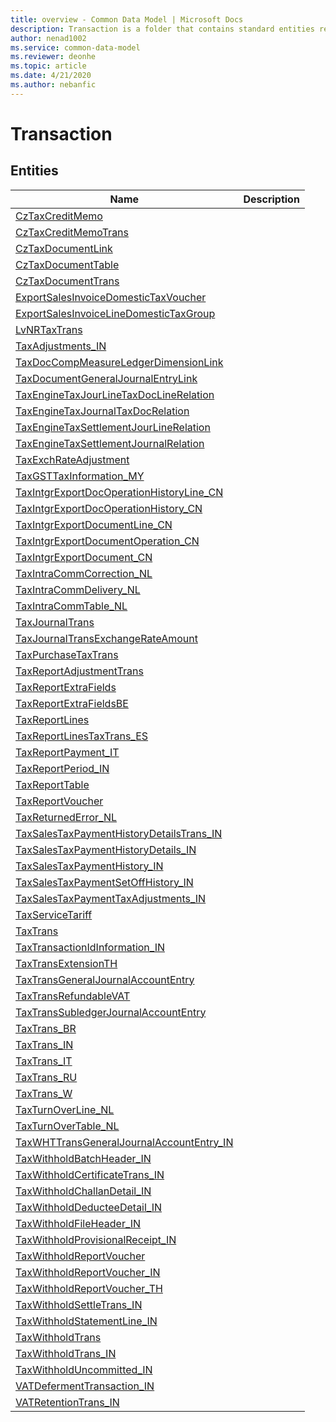 ```yaml
---
title: overview - Common Data Model | Microsoft Docs
description: Transaction is a folder that contains standard entities related to the Common Data Model.
author: nenad1002
ms.service: common-data-model
ms.reviewer: deonhe
ms.topic: article
ms.date: 4/21/2020
ms.author: nebanfic
---
```


# Transaction


## Entities

|Name|Description|
|---|---|
|[CzTaxCreditMemo](CzTaxCreditMemo.md)||
|[CzTaxCreditMemoTrans](CzTaxCreditMemoTrans.md)||
|[CzTaxDocumentLink](CzTaxDocumentLink.md)||
|[CzTaxDocumentTable](CzTaxDocumentTable.md)||
|[CzTaxDocumentTrans](CzTaxDocumentTrans.md)||
|[ExportSalesInvoiceDomesticTaxVoucher](ExportSalesInvoiceDomesticTaxVoucher.md)||
|[ExportSalesInvoiceLineDomesticTaxGroup](ExportSalesInvoiceLineDomesticTaxGroup.md)||
|[LvNRTaxTrans](LvNRTaxTrans.md)||
|[TaxAdjustments_IN](TaxAdjustments_IN.md)||
|[TaxDocCompMeasureLedgerDimensionLink](TaxDocCompMeasureLedgerDimensionLink.md)||
|[TaxDocumentGeneralJournalEntryLink](TaxDocumentGeneralJournalEntryLink.md)||
|[TaxEngineTaxJourLineTaxDocLineRelation](TaxEngineTaxJourLineTaxDocLineRelation.md)||
|[TaxEngineTaxJournalTaxDocRelation](TaxEngineTaxJournalTaxDocRelation.md)||
|[TaxEngineTaxSettlementJourLineRelation](TaxEngineTaxSettlementJourLineRelation.md)||
|[TaxEngineTaxSettlementJournalRelation](TaxEngineTaxSettlementJournalRelation.md)||
|[TaxExchRateAdjustment](TaxExchRateAdjustment.md)||
|[TaxGSTTaxInformation_MY](TaxGSTTaxInformation_MY.md)||
|[TaxIntgrExportDocOperationHistoryLine_CN](TaxIntgrExportDocOperationHistoryLine_CN.md)||
|[TaxIntgrExportDocOperationHistory_CN](TaxIntgrExportDocOperationHistory_CN.md)||
|[TaxIntgrExportDocumentLine_CN](TaxIntgrExportDocumentLine_CN.md)||
|[TaxIntgrExportDocumentOperation_CN](TaxIntgrExportDocumentOperation_CN.md)||
|[TaxIntgrExportDocument_CN](TaxIntgrExportDocument_CN.md)||
|[TaxIntraCommCorrection_NL](TaxIntraCommCorrection_NL.md)||
|[TaxIntraCommDelivery_NL](TaxIntraCommDelivery_NL.md)||
|[TaxIntraCommTable_NL](TaxIntraCommTable_NL.md)||
|[TaxJournalTrans](TaxJournalTrans.md)||
|[TaxJournalTransExchangeRateAmount](TaxJournalTransExchangeRateAmount.md)||
|[TaxPurchaseTaxTrans](TaxPurchaseTaxTrans.md)||
|[TaxReportAdjustmentTrans](TaxReportAdjustmentTrans.md)||
|[TaxReportExtraFields](TaxReportExtraFields.md)||
|[TaxReportExtraFieldsBE](TaxReportExtraFieldsBE.md)||
|[TaxReportLines](TaxReportLines.md)||
|[TaxReportLinesTaxTrans_ES](TaxReportLinesTaxTrans_ES.md)||
|[TaxReportPayment_IT](TaxReportPayment_IT.md)||
|[TaxReportPeriod_IN](TaxReportPeriod_IN.md)||
|[TaxReportTable](TaxReportTable.md)||
|[TaxReportVoucher](TaxReportVoucher.md)||
|[TaxReturnedError_NL](TaxReturnedError_NL.md)||
|[TaxSalesTaxPaymentHistoryDetailsTrans_IN](TaxSalesTaxPaymentHistoryDetailsTrans_IN.md)||
|[TaxSalesTaxPaymentHistoryDetails_IN](TaxSalesTaxPaymentHistoryDetails_IN.md)||
|[TaxSalesTaxPaymentHistory_IN](TaxSalesTaxPaymentHistory_IN.md)||
|[TaxSalesTaxPaymentSetOffHistory_IN](TaxSalesTaxPaymentSetOffHistory_IN.md)||
|[TaxSalesTaxPaymentTaxAdjustments_IN](TaxSalesTaxPaymentTaxAdjustments_IN.md)||
|[TaxServiceTariff](TaxServiceTariff.md)||
|[TaxTrans](TaxTrans.md)||
|[TaxTransactionIdInformation_IN](TaxTransactionIdInformation_IN.md)||
|[TaxTransExtensionTH](TaxTransExtensionTH.md)||
|[TaxTransGeneralJournalAccountEntry](TaxTransGeneralJournalAccountEntry.md)||
|[TaxTransRefundableVAT](TaxTransRefundableVAT.md)||
|[TaxTransSubledgerJournalAccountEntry](TaxTransSubledgerJournalAccountEntry.md)||
|[TaxTrans_BR](TaxTrans_BR.md)||
|[TaxTrans_IN](TaxTrans_IN.md)||
|[TaxTrans_IT](TaxTrans_IT.md)||
|[TaxTrans_RU](TaxTrans_RU.md)||
|[TaxTrans_W](TaxTrans_W.md)||
|[TaxTurnOverLine_NL](TaxTurnOverLine_NL.md)||
|[TaxTurnOverTable_NL](TaxTurnOverTable_NL.md)||
|[TaxWHTTransGeneralJournalAccountEntry_IN](TaxWHTTransGeneralJournalAccountEntry_IN.md)||
|[TaxWithholdBatchHeader_IN](TaxWithholdBatchHeader_IN.md)||
|[TaxWithholdCertificateTrans_IN](TaxWithholdCertificateTrans_IN.md)||
|[TaxWithholdChallanDetail_IN](TaxWithholdChallanDetail_IN.md)||
|[TaxWithholdDeducteeDetail_IN](TaxWithholdDeducteeDetail_IN.md)||
|[TaxWithholdFileHeader_IN](TaxWithholdFileHeader_IN.md)||
|[TaxWithholdProvisionalReceipt_IN](TaxWithholdProvisionalReceipt_IN.md)||
|[TaxWithholdReportVoucher](TaxWithholdReportVoucher.md)||
|[TaxWithholdReportVoucher_IN](TaxWithholdReportVoucher_IN.md)||
|[TaxWithholdReportVoucher_TH](TaxWithholdReportVoucher_TH.md)||
|[TaxWithholdSettleTrans_IN](TaxWithholdSettleTrans_IN.md)||
|[TaxWithholdStatementLine_IN](TaxWithholdStatementLine_IN.md)||
|[TaxWithholdTrans](TaxWithholdTrans.md)||
|[TaxWithholdTrans_IN](TaxWithholdTrans_IN.md)||
|[TaxWithholdUncommitted_IN](TaxWithholdUncommitted_IN.md)||
|[VATDefermentTransaction_IN](VATDefermentTransaction_IN.md)||
|[VATRetentionTrans_IN](VATRetentionTrans_IN.md)||
